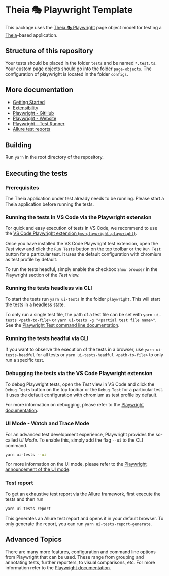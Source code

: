 # Theia 🎭 Playwright Template

This package uses the [Theia 🎭 Playwright](https://github.com/eclipse-theia/theia/tree/master/examples/playwright) page object model for testing a [Theia](https://github.com/eclipse-theia/theia)-based application.

## Structure of this repository

Your tests should be placed in the folder `tests` and be named `*.test.ts`.
Your custom page objects should go into the folder `page-objects`.
The configuration of playwright is located in the folder `configs`.

## More documentation

- [Getting Started](https://github.com/eclipse-theia/theia/tree/master/examples/playwright/docs/GETTING_STARTED.md)
- [Extensibility](https://github.com/eclipse-theia/theia/tree/master/examples/playwright/docs/EXTENSIBILITY.md)
- [Playwright - GitHub](https://github.com/microsoft/playwright)
- [Playwright - Website](https://playwright.dev)
- [Playwright - Test Runner](https://playwright.dev/docs/intro)
- [Allure test reports](https://github.com/allure-framework/allure2)

## Building

Run `yarn` in the root directory of the repository.

## Executing the tests

### Prerequisites

The Theia application under test already needs to be running.
Please start a Theia application before running the tests.

### Running the tests in VS Code via the Playwright extension

For quick and easy execution of tests in VS Code, we recommend to use the [VS Code Playwright extension (`ms-playwright.playwright`)](https://marketplace.visualstudio.com/items?itemName=ms-playwright.playwright).

Once you have installed the VS Code Playwright test extension, open the *Test* view and click the `Run Tests` button on the top toolbar or the `Run Test` button for a particular test.
It uses the default configuration with chromium as test profile by default.

To run the tests headful, simply enable the checkbox `Show browser` in the Playwright section of the *Test* view.

### Running the tests headless via CLI

To start the tests run `yarn ui-tests` in the folder `playwright`.
This will start the tests in a headless state.

To only run a single test file, the path of a test file can be set with `yarn ui-tests <path-to-file>` or `yarn ui-tests -g "<partial test file name>"`.
See the [Playwright Test command line documentation](https://playwright.dev/docs/intro#command-line).

### Running the tests headful via CLI

If you want to observe the execution of the tests in a browser, use `yarn ui-tests-headful` for all tests or `yarn ui-tests-headful <path-to-file>` to only run a specific test.

### Debugging the tests via the VS Code Playwright extension

To debug Playwright tests, open the *Test* view in VS Code and click the `Debug Tests` button on the top toolbar or the `Debug Test` for a particular test.
It uses the default configuration with chromium as test profile by default.

For more information on debugging, please refer to the [Playwright documentation](https://playwright.dev/docs/debug).

### UI Mode - Watch and Trace Mode

For an advanced test development experience, Playwright provides the so-called *UI Mode*. To enable this, simply add the flag `--ui` to the CLI command.

```bash
yarn ui-tests --ui
```

For more information on the UI mode,  please refer to the [Playwright announcement of the UI mode](https://playwright.dev/docs/release-notes#introducing-ui-mode-preview).

### Test report

To get an exhaustive test report via the Allure framework, first execute the tests and then run

```bash
yarn ui-tests-report
```

This generates an Allure test report and opens it in your default browser.
To only generate the report, you can run `yarn ui-tests-report-generate`.

## Advanced Topics

There are many more features, configuration and command line options from Playwright that can be used.
These range from grouping and annotating tests, further reporters, to visual comparisons, etc.
For more information refer to the [Playwright documentation](https://playwright.dev/docs/intro).
